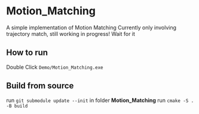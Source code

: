 # Motion_Matching
A simple implementation of Motion Matching
Currently only involving trajectory match, still working in progress! Wait for it 

## How to run
Double Click `Demo/Motion_Matching.exe`

## Build from source
run `git submodule update --init` 
in folder **Motion_Matching** run `cmake -S . -B build`
